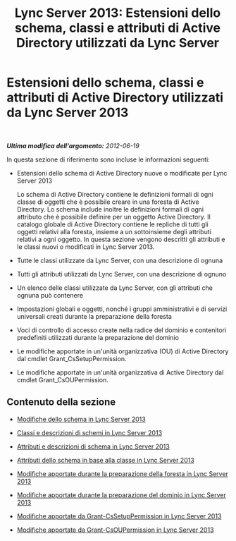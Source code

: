 ﻿---
title: 'Lync Server 2013: Estensioni dello schema, classi e attributi di Active Directory utilizzati da Lync Server'
TOCTitle: Estensioni dello schema, classi e attributi di Active Directory utilizzati da Lync Server 2013
ms:assetid: 579bfa5a-9443-46dd-9a8e-07d00ba2824d
ms:mtpsurl: https://technet.microsoft.com/it-it/library/Gg398379(v=OCS.15)
ms:contentKeyID: 49300594
ms.date: 08/24/2015
mtps_version: v=OCS.15
ms.translationtype: HT
---

# Estensioni dello schema, classi e attributi di Active Directory utilizzati da Lync Server 2013

 

_**Ultima modifica dell'argomento:** 2012-06-19_

In questa sezione di riferimento sono incluse le informazioni seguenti:

  - Estensioni dello schema di Active Directory nuove o modificate per Lync Server 2013
    
    Lo schema di Active Directory contiene le definizioni formali di ogni classe di oggetti che è possibile creare in una foresta di Active Directory. Lo schema include inoltre le definizioni formali di ogni attributo che è possibile definire per un oggetto Active Directory. Il catalogo globale di Active Directory contiene le repliche di tutti gli oggetti relativi alla foresta, insieme a un sottoinsieme degli attributi relativi a ogni oggetto. In questa sezione vengono descritti gli attributi e le classi nuovi o modificati in Lync Server 2013.

  - Tutte le classi utilizzate da Lync Server, con una descrizione di ognuna

  - Tutti gli attributi utilizzati da Lync Server, con una descrizione di ognuno

  - Un elenco delle classi utilizzate da Lync Server, con gli attributi che ognuna può contenere

  - Impostazioni globali e oggetti, nonché i gruppi amministrativi e di servizi universali creati durante la preparazione della foresta

  - Voci di controllo di accesso create nella radice del dominio e contenitori predefiniti utilizzati durante la preparazione del dominio

  - Le modifiche apportate in un'unità organizzativa (OU) di Active Directory dal cmdlet Grant\_CsSetupPermission.

  - Le modifiche apportate in un'unità organizzativa di Active Directory dal cmdlet Grant\_CsOUPermission.

## Contenuto della sezione

  - [Modifiche dello schema in Lync Server 2013](lync-server-2013-schema-changes-in-lync-server-2013.md)

  - [Classi e descrizioni di schemi in Lync Server 2013](lync-server-2013-schema-classes-and-descriptions.md)

  - [Attributi e descrizioni di schema in Lync Server 2013](lync-server-2013-schema-attributes-and-descriptions.md)

  - [Attributi dello schema in base alla classe in Lync Server 2013](lync-server-2013-schema-attributes-by-class.md)

  - [Modifiche apportate durante la preparazione della foresta in Lync Server 2013](lync-server-2013-changes-made-by-forest-preparation.md)

  - [Modifiche apportate durante la preparazione del dominio in Lync Server 2013](lync-server-2013-changes-made-by-domain-preparation.md)

  - [Modifiche apportate da Grant-CsSetupPermission in Lync Server 2013](lync-server-2013-changes-made-by-grant-cssetuppermission.md)

  - [Modifiche apportate da Grant-CsOUPermission in Lync Server 2013](lync-server-2013-changes-made-by-grant-csoupermission.md)

